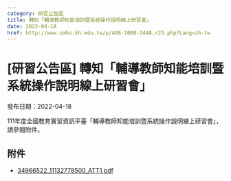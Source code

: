 ```yaml
---
category: 研習公告區
title: 轉知「輔導教師知能培訓暨系統操作說明線上研習會」
date: 2022-04-18
href: http://www.smhs.kh.edu.tw/p/406-1000-3448,r23.php?Lang=zh-tw
---
```


# [研習公告區] 轉知「輔導教師知能培訓暨系統操作說明線上研習會」

發布日期：2022-04-18

111年度全國教育實習資訊平臺「輔導教師知能培訓暨系統操作說明線上研習會」，請參閱附件。

## 附件

- [34966522_11132778500_ATT1.pdf](https://www.smhs.kh.edu.tw/var/file/0/1000/attach/53/pta_3201_8236208_63215.pdf)
